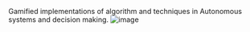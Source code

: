 Gamified implementations of algorithm and techniques in Autonomous systems and decision making.
![image](https://github.com/user-attachments/assets/6fd80781-dd94-4782-92e5-30a445b9e526)
